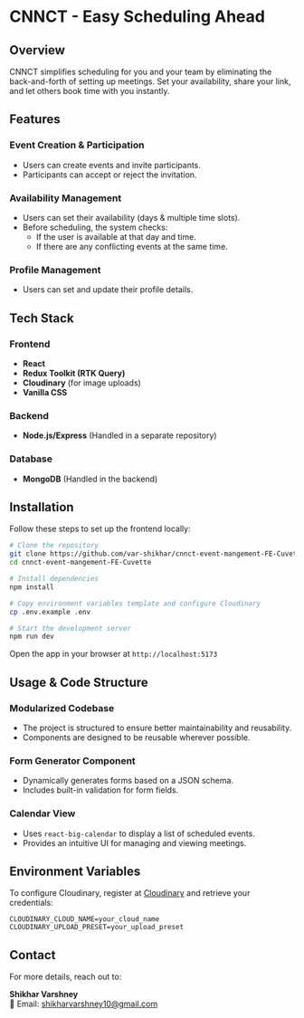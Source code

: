 # CNNCT - Easy Scheduling Ahead

## Overview

CNNCT simplifies scheduling for you and your team by eliminating the back-and-forth of setting up meetings. Set your availability, share your link, and let others book time with you instantly.

## Features

### Event Creation & Participation
- Users can create events and invite participants.
- Participants can accept or reject the invitation.

### Availability Management
- Users can set their availability (days & multiple time slots).
- Before scheduling, the system checks:
  - If the user is available at that day and time.
  - If there are any conflicting events at the same time.

### Profile Management
- Users can set and update their profile details.

## Tech Stack

### Frontend
- **React**
- **Redux Toolkit (RTK Query)**
- **Cloudinary** (for image uploads)
- **Vanilla CSS**

### Backend
- **Node.js/Express** (Handled in a separate repository)

### Database
- **MongoDB** (Handled in the backend)

## Installation

Follow these steps to set up the frontend locally:

```sh
# Clone the repository
git clone https://github.com/var-shikhar/cnnct-event-mangement-FE-Cuvette.git
cd cnnct-event-mangement-FE-Cuvette

# Install dependencies
npm install

# Copy environment variables template and configure Cloudinary
cp .env.example .env

# Start the development server
npm run dev
```
Open the app in your browser at ```http://localhost:5173```

## Usage & Code Structure

### Modularized Codebase
- The project is structured to ensure better maintainability and reusability.
- Components are designed to be reusable wherever possible.

### Form Generator Component
- Dynamically generates forms based on a JSON schema.
- Includes built-in validation for form fields.

### Calendar View
- Uses `react-big-calendar` to display a list of scheduled events.
- Provides an intuitive UI for managing and viewing meetings.

## Environment Variables

To configure Cloudinary, register at [Cloudinary](https://cloudinary.com/) and retrieve your credentials:

```env
CLOUDINARY_CLOUD_NAME=your_cloud_name
CLOUDINARY_UPLOAD_PRESET=your_upload_preset
```

## Contact

For more details, reach out to:

**Shikhar Varshney**  
📧 Email: [shikharvarshney10@gmail.com](mailto:shikharvarshney10@gmail.com)


